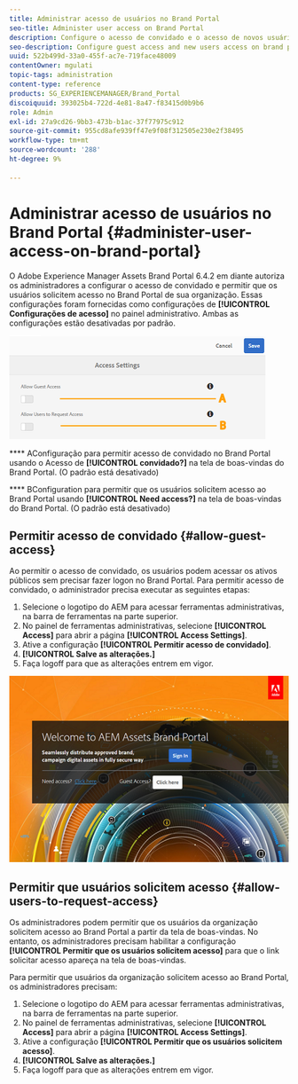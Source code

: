```yaml
---
title: Administrar acesso de usuários no Brand Portal
seo-title: Administer user access on Brand Portal
description: Configure o acesso de convidado e o acesso de novos usuários no portal da marca.
seo-description: Configure guest access and new users access on brand portal.
uuid: 522b499d-33a0-455f-ac7e-719face48009
contentOwner: mgulati
topic-tags: administration
content-type: reference
products: SG_EXPERIENCEMANAGER/Brand_Portal
discoiquuid: 393025b4-722d-4e81-8a47-f83415d0b9b6
role: Admin
exl-id: 27a9cd26-9bb3-473b-b1ac-37f77975c912
source-git-commit: 955cd8afe939ff47e9f08f312505e230e2f38495
workflow-type: tm+mt
source-wordcount: '288'
ht-degree: 9%

---
```


# Administrar acesso de usuários no Brand Portal {#administer-user-access-on-brand-portal}

O Adobe Experience Manager Assets Brand Portal 6.4.2 em diante autoriza os administradores a configurar o acesso de convidado e permitir que os usuários solicitem acesso no Brand Portal de sua organização. Essas configurações foram fornecidas como configurações de **[!UICONTROL Configurações de acesso]** no painel administrativo. Ambas as configurações estão desativadas por padrão.

![](assets/access-configs.png)

****   AConfiguração para permitir acesso de convidado no Brand Portal usando o Acesso de  **[!UICONTROL convidado?]** na tela de boas-vindas do Brand Portal. (O padrão está desativado)

****   BConfiguration para permitir que os usuários solicitem acesso ao Brand Portal usando  **[!UICONTROL Need access?]** na tela de boas-vindas do Brand Portal. (O padrão está desativado)

## Permitir acesso de convidado {#allow-guest-access}

Ao permitir o acesso de convidado, os usuários podem acessar os ativos públicos sem precisar fazer logon no Brand Portal.
Para permitir acesso de convidado, o administrador precisa executar as seguintes etapas:

1. Selecione o logotipo do AEM para acessar ferramentas administrativas, na barra de ferramentas na parte superior.
1. No painel de ferramentas administrativas, selecione **[!UICONTROL Access]** para abrir a página **[!UICONTROL Access Settings]**.
1. Ative a configuração **[!UICONTROL Permitir acesso de convidado]**.
1. **[!UICONTROL Salve as alterações.]**
1. Faça logoff para que as alterações entrem em vigor.

![](assets/bp-welcome-screen.png)

## Permitir que usuários solicitem acesso {#allow-users-to-request-access}

Os administradores podem permitir que os usuários da organização solicitem acesso ao Brand Portal a partir da tela de boas-vindas. No entanto, os administradores precisam habilitar a configuração **[!UICONTROL Permitir que os usuários solicitem acesso]** para que o link solicitar acesso apareça na tela de boas-vindas.

Para permitir que usuários da organização solicitem acesso ao Brand Portal, os administradores precisam:

1. Selecione o logotipo do AEM para acessar ferramentas administrativas, na barra de ferramentas na parte superior.
1. No painel de ferramentas administrativas, selecione **[!UICONTROL Access]** para abrir a página **[!UICONTROL Access Settings]**.
1. Ative a configuração **[!UICONTROL Permitir que os usuários solicitem acesso]**.
1. **[!UICONTROL Salve as alterações.]**
1. Faça logoff para que as alterações entrem em vigor.
